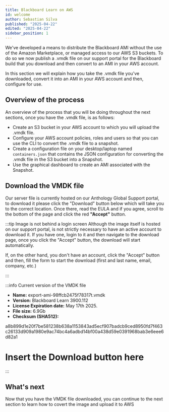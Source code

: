 ```yaml
---
title: Blackboard Learn on AWS
id: welcome
author: Sebastian Silva
published: "2025-04-22"
edited: "2025-04-22"
sidebar_position: 1
---
```


We've developed a means to distribute the Blackboard AMI without the use of the Amazon Marketplace, or managed access to our AWS S3 buckets. To do so we now publish a .vmdk file on our support portal for the Blackboard build that you download and then convert to an AMI in your AWS account.

In this section we will explain how you take the .vmdk file you’ve downloaded, convert it into an AMI in your AWS account and then, configure for use.

## Overview of the process

An overview of the process that you will be doing throughout the next sections, once you have the .vmdk file, is as follows:

- Create an S3 bucket in your AWS account to which you will upload the .vmdk file.
- Configure your AWS account policies, roles and users so that you can use the CLI to convert the .vmdk file to a snapshot.
- Create a configuration file on your desktop/laptop named `containers.json` that contains the JSON configuration for converting the .vmdk file in the S3 bucket into a Snapshot.
- Use the graphical dashboard to create an AMI associated with the Snapshot.

## Download the VMDK file

Our server file is currently hosted on our Anthology Global Support portal, to download it please click the "Download" button below which will take you to the correct location. Once there, read the EULA and if you agree, scroll to the bottom of the page and click the red **"Accept"** button.

:::tip Image is not behind a login screen
Although the image itself is hosted on our support portal, is not strictly necessary to have an active account to download it. If you have one, login to it and then navigate to the download page, once you click the "Accept" button, the download will start automatically.

If, on the other hand, you don't have an account, click the "Accept" button and then, fill the form to start the download (first and last name, email, company, etc.)

:::

:::info Current version of the VMDK file

- **Name:** export-ami-98ffcb2475f78317t.vmdk
- **Version:** Blackboard Learn 3900.112
- **License Expiration date:** May 17th 2025.
- **File size:** 6.9Gb
- **Checksum (SHA512):**

a8b899d1e20f7be581238b638a1153843ad5ecf907badcb9ced8950fd7f463c26133d909a1980e9ac74bc4a6adbd14bf00a438d59e0391968bab3e6eee6d82a1

# Insert the Download button here

:::

## What's next

Now that you have the VMDK file downloaded, you can continue to the next section to learn how to covert the image and upload it to AWS
